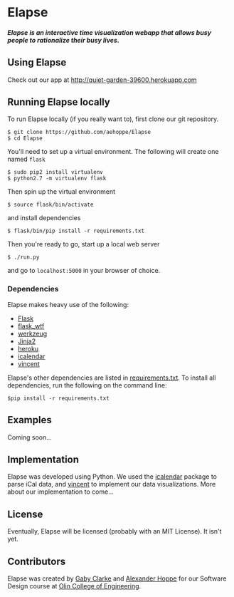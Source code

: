 <!-- OUR AWESOME LOGO -->
# Elapse
##### Elapse is an interactive time visualization webapp that allows busy people to rationalize their busy lives.

## Using Elapse
Check out our app at http://quiet-garden-39600.herokuapp.com

## Running Elapse locally
To run Elapse locally (if you really want to), first clone our git repository.

    $ git clone https://github.com/aehoppe/Elapse
    $ cd Elapse

You'll need to set up a virtual environment. The following will create one named `flask`

    $ sudo pip2 install virtualenv
    $ python2.7 -m virtualenv flask

Then spin up the virtual environment

    $ source flask/bin/activate

and install dependencies

    $ flask/bin/pip install -r requirements.txt

Then you're ready to go, start up a local web server

    $ ./run.py

and go to `localhost:5000` in your browser of choice.

### Dependencies
Elapse makes heavy use of the following:
- [Flask](http://flask.pocoo.org)
- [flask_wtf](https://flask-wtf.readthedocs.org/en/latest/)
- [werkzeug](http://werkzeug.pocoo.org)
- [Jinja2](http://jinja.pocoo.org/docs/dev/)
- [heroku](https://www.heroku.com)
- [icalendar](https://github.com/collective/icalendar)
- [vincent](https://github.com/wrobstory/vincent)

Elapse's other dependencies are listed in [requirements.txt](https://github.com/aehoppe/Elapse/blob/master/requirements.txt). To install all dependencies, run the following on the command line:

    $pip install -r requirements.txt

## Examples
Coming soon...

## Implementation
Elapse was developed using Python.  We used the [icalendar](https://github.com/collective/icalendar) package to parse iCal data, and [vincent](https://github.com/wrobstory/vincent) to implement our data visualizations.  More about our implementation to come...

## License
Eventually, Elapse will be licensed (probably with an MIT License).  It isn't yet.

## Contributors
Elapse was created by [Gaby Clarke](https://github.com/gabyclarke) and [Alexander Hoppe](https://github.com/aehoppe) for our Software Design course at [Olin College of Engineering](http://www.olin.edu).
